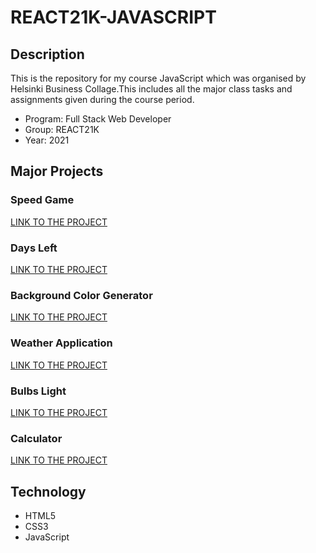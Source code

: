 # REACT21K-JAVASCRIPT

## Description

This is the repository for my course JavaScript which was organised by Helsinki Business Collage.This includes all the major class tasks and assignments given during the course period.
- Program: Full Stack Web Developer
- Group: REACT21K
- Year: 2021

## Major Projects

### Speed Game

[LINK TO THE PROJECT](https://sagar-aryal.github.io/REACT21K_JavaScript/Margit/Lecture8/Speed%20Game/)

### Days Left

[LINK TO THE PROJECT](https://sagar-aryal.github.io/REACT21K_JavaScript/Margit/Lecture5/DaysLeft/)

### Background Color Generator

[LINK TO THE PROJECT](https://sagar-aryal.github.io/REACT21K_JavaScript/Margit/Lecture4/BG%20generator/)

### Weather Application

[LINK TO THE PROJECT](https://sagar-aryal.github.io/REACT21K_JavaScript/Hoang/WeatherApp/)

### Bulbs Light

[LINK TO THE PROJECT](https://sagar-aryal.github.io/REACT21K_JavaScript/Hoang/Day6/)

### Calculator

[LINK TO THE PROJECT](https://sagar-aryal.github.io/REACT21K_JavaScript/Hoang/Calculator/)

## Technology

- HTML5
- CSS3
- JavaScript
